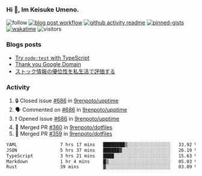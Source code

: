 ### Hi 👋, Im Keisuke Umeno.

<!--
**9renpoto/9renpoto** is a ✨ _special_ ✨ repository because its `README.md` (this file) appears on your GitHub profile.

Here are some ideas to get you started:

- 🔭 I’m currently working on ...
- 🌱 I’m currently learning ...
- 👯 I’m looking to collaborate on ...
- 🤔 I’m looking for help with ...
- 💬 Ask me about ...
- 📫 How to reach me: ...
- 😄 Pronouns: ...
- ⚡ Fun fact: ...
-->

![follow](https://img.shields.io/github/followers/9renpoto?label=Follow&style=social)
[![blog post workflow](https://github.com/9renpoto/9renpoto/actions/workflows/blog.yml/badge.svg)](https://github.com/9renpoto/9renpoto/actions/workflows/blog.yml)
[![github activity readme](https://github.com/9renpoto/9renpoto/actions/workflows/activity.yml/badge.svg)](https://github.com/9renpoto/9renpoto/actions/workflows/activity.yml)
[![pinned-gists](https://github.com/9renpoto/9renpoto/actions/workflows/pin-gist.yml/badge.svg)](https://github.com/9renpoto/9renpoto/actions/workflows/pin-gist.yml)
[![wakatime](https://github.com/9renpoto/9renpoto/actions/workflows/waka-readme-status.yml/badge.svg)](https://github.com/9renpoto/9renpoto/actions/workflows/waka-readme-status.yml)
![visitors](https://komarev.com/ghpvc/?username=9renpoto&label=Profile%20views&color=0e75b6&style=flat)

### Blogs posts

<!-- BLOG-POST-LIST:START -->
- [Try `node:test` with TypeScript](https://9renpoto.win/entry/2023/07/23/node-test-runner)
- [Thank you Google Domain](https://9renpoto.win/entry/2023/07/08/new-domain)
- [ストック情報の優位性を私生活で評価する](https://9renpoto.win/entry/2023/05/28/stock)
<!-- BLOG-POST-LIST:END -->

### Activity

<!--START_SECTION:activity-->
1. 🔒 Closed issue [#686](https://github.com/9renpoto/upptime/issues/686) in [9renpoto/upptime](https://github.com/9renpoto/upptime)
2. 🗣 Commented on [#686](https://github.com/9renpoto/upptime/issues/686#issuecomment-1657044989) in [9renpoto/upptime](https://github.com/9renpoto/upptime)
3. ❗ Opened issue [#686](https://github.com/9renpoto/upptime/issues/686) in [9renpoto/upptime](https://github.com/9renpoto/upptime)
4. 🎉 Merged PR [#360](https://github.com/9renpoto/dotfiles/pull/360) in [9renpoto/dotfiles](https://github.com/9renpoto/dotfiles)
5. 🎉 Merged PR [#359](https://github.com/9renpoto/dotfiles/pull/359) in [9renpoto/dotfiles](https://github.com/9renpoto/dotfiles)
<!--END_SECTION:activity-->

<!--START_SECTION:waka-->

```txt
YAML                7 hrs 17 mins   ████████▒░░░░░░░░░░░░░░░░   33.92 %
JSON                5 hrs 37 mins   ██████▓░░░░░░░░░░░░░░░░░░   26.19 %
TypeScript          3 hrs 21 mins   ████░░░░░░░░░░░░░░░░░░░░░   15.63 %
Markdown            1 hr 4 mins     █▒░░░░░░░░░░░░░░░░░░░░░░░   05.03 %
Rust                39 mins         ▓░░░░░░░░░░░░░░░░░░░░░░░░   03.09 %
```

<!--END_SECTION:waka-->
